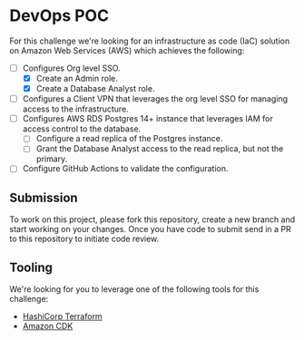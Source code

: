 # DevOps POC

For this challenge we're looking for an infrastructure as code (IaC) solution on Amazon Web Services (AWS) which achieves the following:

- [ ] Configures Org level SSO. 
	- [X] Create an Admin role. 
	- [X] Create a Database Analyst role. 
- [ ] Configures a Client VPN that leverages the org level SSO for managing access to the infrastructure.
- [ ] Configures AWS RDS Postgres 14+ instance that leverages IAM for access control to the database.
	- [ ] Configure a read replica of the Postgres instance.
	- [ ] Grant the Database Analyst access to the read replica, but not the primary.
- [ ] Configure GitHub Actions to validate the configuration. 

## Submission

To work on this project, please fork this repository, create a new branch and start working on your changes. Once you have code to submit send in a PR to this repository to initiate code review.

## Tooling

We're looking for you to leverage one of the following tools for this challenge:

* [HashiCorp Terraform](https://registry.terraform.io/providers/hashicorp/aws/latest/docs)
* [Amazon CDK](https://aws.amazon.com/cdk/)

